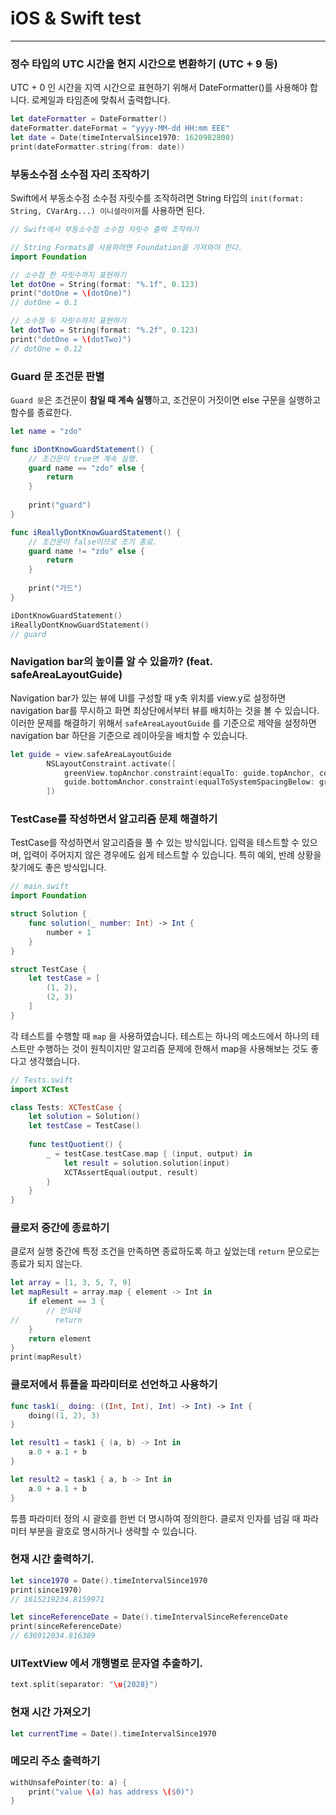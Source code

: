 # iOS & Swift test

---

### 정수 타입의 UTC 시간을 현지 시간으로 변환하기 (UTC + 9 등)

UTC + 0 인 시간을 지역 시간으로 표현하기 위해서 DateFormatter()를 사용해야 합니다. 로케일과 타임존에 맞춰서 출력합니다.

```swift
let dateFormatter = DateFormatter()
dateFormatter.dateFormat = "yyyy-MM-dd HH:mm EEE"
let date = Date(timeIntervalSince1970: 1620982800)
print(dateFormatter.string(from: date))
```



### 부동소수점 소수점 자리 조작하기

Swift에서 부동소수점 소수점 자릿수를 조작하려면 String 타입의 `init(format: String, CVarArg...) 이니셜라이저`를 사용하면 된다.

```swift
// Swift에서 부동소수점 소수점 자릿수 출력 조작하기

// String Formats를 사용하려면 Foundation을 가져와야 한다.
import Foundation

// 소수점 한 자릿수까지 표현하기
let dotOne = String(format: "%.1f", 0.123)
print("dotOne = \(dotOne)")
// dotOne = 0.1

// 소수점 두 자릿수까지 표현하기
let dotTwo = String(format: "%.2f", 0.123)
print("dotOne = \(dotTwo)")
// dotOne = 0.12

```



### Guard 문 조건문 판별

`Guard 문`은 조건문이 **참일 때 계속 실행**하고, 조건문이 거짓이면 else 구문을 실행하고 함수를 종료한다.

```swift
let name = "zdo"

func iDontKnowGuardStatement() {
    // 조건문이 true면 계속 실행.
    guard name == "zdo" else {
        return
    }
    
    print("guard")
}

func iReallyDontKnowGuardStatement() {
    // 조건문이 false이므로 조기 종료.
    guard name != "zdo" else {
        return
    }
    
    print("가드")
}

iDontKnowGuardStatement()
iReallyDontKnowGuardStatement()
// guard
```



### Navigation bar의 높이를 알 수 있을까? (feat. safeAreaLayoutGuide)

Navigation bar가 있는 뷰에 UI를 구성할 때 y축 위치를 view.y로 설정하면 navigation bar를 무시하고 화면 최상단에서부터 뷰를 배치하는 것을 볼 수 있습니다. 이러한 문제를 해결하기 위해서 `safeAreaLayoutGuide` 를 기준으로 제약을 설정하면 navigation bar 하단을 기준으로 레이아웃을 배치할 수 있습니다.

```swift
let guide = view.safeAreaLayoutGuide
        NSLayoutConstraint.activate([
            greenView.topAnchor.constraint(equalTo: guide.topAnchor, constant: 30),
            guide.bottomAnchor.constraint(equalToSystemSpacingBelow: greenView.bottomAnchor, multiplier: 1.0)
        ])
```



### TestCase를 작성하면서 알고리즘 문제 해결하기

TestCase를 작성하면서 알고리즘을 풀 수 있는 방식입니다. 입력을 테스트할 수 있으며, 입력이 주어지지 않은 경우에도 쉽게 테스트할 수 있습니다. 특히 예외, 반례 상황을 찾기에도 좋은 방식입니다.

```swift
// main.swift
import Foundation

struct Solution {
    func solution(_ number: Int) -> Int {
        number + 1
    }
}

struct TestCase {
    let testCase = [
        (1, 2),
        (2, 3)
    ]
}
```

각 테스트를 수행할 때 `map` 을 사용하였습니다. 테스트는 하나의 메소드에서 하나의 테스트만 수행하는 것이 원칙이지만 알고리즘 문제에 한해서 map을 사용해보는 것도 좋다고 생각했습니다.

```swift
// Tests.swift
import XCTest

class Tests: XCTestCase {
    let solution = Solution()
    let testCase = TestCase()
    
    func testQuotient() {
        _ = testCase.testCase.map { (input, output) in
            let result = solution.solution(input)
            XCTAssertEqual(output, result)
        }
    }
}
```



### 클로저 중간에 종료하기

클로저 실행 중간에 특정 조건을 만족하면 종료하도록 하고 싶었는데 `return` 문으로는 종료가 되지 않는다.

```swift
let array = [1, 3, 5, 7, 9]
let mapResult = array.map { element -> Int in
    if element == 3 {
        // 안되네
//        return
    }
    return element
}
print(mapResult)
```



### 클로저에서 튜플을 파라미터로 선언하고 사용하기

```swift
func task1(_ doing: ((Int, Int), Int) -> Int) -> Int {
    doing((1, 2), 3)
}

let result1 = task1 { (a, b) -> Int in
    a.0 + a.1 + b
}

let result2 = task1 { a, b -> Int in
    a.0 + a.1 + b
}
```

튜플 파라미터 정의 시 괄호를 한번 더 명시하여 정의한다. 클로저 인자를 넘길 때 파라미터 부분을 괄호로 명시하거나 생략할 수 있습니다.



### 현재 시간 출력하기.

```swift
let since1970 = Date().timeIntervalSince1970
print(since1970)
// 1615219234.8159971

let sinceReferenceDate = Date().timeIntervalSinceReferenceDate
print(sinceReferenceDate)
// 636912034.816389

```



### UITextView 에서 개행별로 문자열 추출하기.

```swift
text.split(separator: "\u{2028}")
```



### 현재 시간 가져오기

```swift
let currentTime = Date().timeIntervalSince1970
```



### 메모리 주소 출력하기

```swift
withUnsafePointer(to: a) {
    print("value \(a) has address \($0)")
}
```

